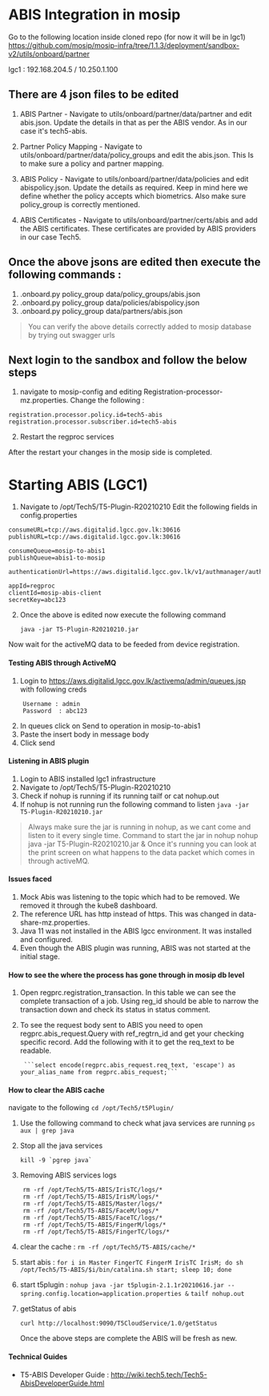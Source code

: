 # ABIS Integration in mosip
Go to the following location inside cloned repo (for now it will be in lgc1) https://github.com/mosip/mosip-infra/tree/1.1.3/deployment/sandbox-v2/utils/onboard/partner
 
   lgc1 : 192.168.204.5 / 10.250.1.100

## There are 4 json files to be edited 

1. ABIS Partner - 
	Navigate to utils/onboard/partner/data/partner and edit abis.json. Update the details in that as per the ABIS vendor. As in our case it's tech5-abis.

2. Partner Policy Mapping - 
Navigate to utils/onboard/partner/data/policy_groups and edit the abis.json. This 
	Is to make sure a policy and partner mapping.

3. ABIS Policy -
	Navigate to utils/onboard/partner/data/policies and edit abispolicy.json. Update the details as required. Keep in mind here we define whether the policy accepts which biometrics. Also make sure policy_group is correctly mentioned.

4. ABIS Certificates - 
	Navigate to utils/onboard/partner/certs/abis and add the ABIS certificates. These certificates are provided by ABIS providers in our case Tech5.

## Once the above jsons are edited then execute the following commands :

1. .onboard.py policy_group data/policy_groups/abis.json
2. .onboard.py policy_group data/policies/abispolicy.json
3. .onboard.py policy_group data/partners/abis.json

> You can verify the above details correctly added to mosip database by trying out swagger urls

## Next login to the sandbox and follow the below steps
1. navigate to mosip-config and editing Registration-processor-mz.properties. Change the following : 
```
registration.processor.policy.id=tech5-abis
registration.processor.subscriber.id=tech5-abis
```
2. Restart the regproc services

After the restart your changes in the mosip side is completed.

# Starting ABIS (LGC1)

1. Navigate to /opt/Tech5/T5-Plugin-R20210210 
Edit the following fields in config.properties
```
consumeURL=tcp://aws.digitalid.lgcc.gov.lk:30616
publishURL=tcp://aws.digitalid.lgcc.gov.lk:30616

consumeQueue=mosip-to-abis1
publishQueue=abis1-to-mosip

authenticationUrl=https://aws.digitalid.lgcc.gov.lk/v1/authmanager/authenticate/clientidsecretkey

appId=regproc
clientId=mosip-abis-client
secretKey=abc123
```


2. Once the above is edited now execute the following command
	
    ```java -jar T5-Plugin-R20210210.jar```

Now wait for the activeMQ data to be feeded from device registration.




#### Testing ABIS through ActiveMQ

1. Login to https://aws.digitalid.lgcc.gov.lk/activemq/admin/queues.jsp with following creds
```
	Username : admin
	Password  : abc123
```
2. In queues click on Send to operation in mosip-to-abis1
3. Paste the insert body in message body
4. Click send

#### Listening in ABIS plugin

1. Login to ABIS installed lgc1 infrastructure
2. Navigate to /opt/Tech5/T5-Plugin-R20210210
3. Check if nohup is running if its running tailf or cat nohup.out
4. If nohup is not running run the following command to listen 
 ```java -jar T5-Plugin-R20210210.jar```
>Always make sure the jar is running in nohup, as we cant come and listen to it every single time. Command to start the jar in nohup
 nohup java -jar T5-Plugin-R20210210.jar &
Once it's running you can look at the print screen on what happens to the data packet which comes in through activeMQ.


#### Issues faced 
1. Mock Abis was listening to the topic which had to be removed. We removed it through the kube8 dashboard.
2. The reference URL has http instead of https. This was changed in  data-share-mz.properties.
3. Java 11 was not installed in the ABIS lgcc environment. It was installed and configured.
4. Even though the ABIS plugin was running, ABIS was not started at the initial stage.


#### How to see the where the process has gone through in mosip db level

1. Open regprc.registration_transaction. In this table we can see the complete transaction of a job. Using reg_id should be able to narrow the transaction down and check its status in status comment.
2. To see the request body sent to ABIS you need to open regprc.abis_request.Query with ref_regtrn_id and get your checking specific record. Add the following with it to get the req_text to be readable.

		```select encode(regprc.abis_request.req_text, 'escape') as your_alias_name from regprc.abis_request;```


#### How to clear the ABIS cache
   navigate to the following 
   ```cd /opt/Tech5/t5Plugin/```
   
1. Use the following command to check what java services are running 
        ```ps aux | grep java```
2. Stop all the java services

   ```kill -9 `pgrep java` ```  

3. Removing ABIS services logs
```      
	rm -rf /opt/Tech5/T5-ABIS/IrisTC/logs/*
	rm -rf /opt/Tech5/T5-ABIS/IrisM/logs/*
	rm -rf /opt/Tech5/T5-ABIS/Master/logs/*
	rm -rf /opt/Tech5/T5-ABIS/FaceM/logs/*
	rm -rf /opt/Tech5/T5-ABIS/FaceTC/logs/*
	rm -rf /opt/Tech5/T5-ABIS/FingerM/logs/*
	rm -rf /opt/Tech5/T5-ABIS/FingerTC/logs/*
```	
	
4. clear the cache :
	```rm -rf /opt/Tech5/T5-ABIS/cache/*```
	
5. start abis :
	```for i in Master FingerTC FingerM IrisTC IrisM; do sh /opt/Tech5/T5-ABIS/$i/bin/catalina.sh start; sleep 10; done```	
	
6. start t5plugin :
	 ```nohup java -jar t5plugin-2.1.1r20210616.jar --spring.config.location=application.properties &```
	 ```tailf nohup.out```
7. getStatus of abis

	```curl http://localhost:9090/T5CloudService/1.0/getStatus```


	Once the above steps are complete the ABIS will be fresh as new.
	
	
#### Technical Guides 

- T5-ABIS Developer Guide :  http://wiki.tech5.tech/Tech5-AbisDeveloperGuide.html
	
	
